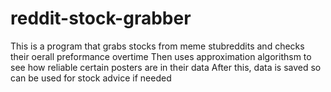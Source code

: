 # reddit-stock-grabber
This is a program that grabs stocks from meme stubreddits and checks their oerall preformance overtime
Then uses approximation algorithsm to see how reliable certain posters are in their data
After this, data is saved so can be used for stock advice if needed
